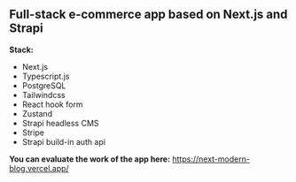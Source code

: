 ## Full-stack e-commerce app based on Next.js and Strapi

**Stack:**
- Next.js
- Typescript.js
- PostgreSQL
- Tailwindcss
- React hook form
- Zustand
- Strapi headless CMS
- Stripe
- Strapi build-in auth api

**You can evaluate the work of the app here:** https://next-modern-blog.vercel.app/
